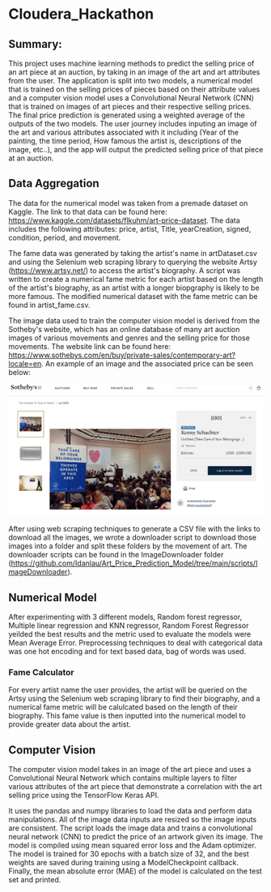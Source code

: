 # Cloudera_Hackathon

## Summary:
This project uses machine learning methods to predict the selling price of an art piece at an auction, by taking in an image of the art and art attributes from the user. The application is split into two models, a numerical model that is trained on the selling prices of pieces based on their attribute values and a computer vision model uses a Convolutional Neural Network (CNN) that is trained on images of art pieces and their respective selling prices. The final price prediction is generated using a weighted average of the outputs of the two models. The user journey includes inputing an image of the art and various attributes associated with it including (Year of the painting, the time period, How famous the artist is, descriptions of the image, etc..), and the app will output the predicted selling price of that piece at an auction. 

## Data Aggregation

The data for the numerical model was taken from a premade dataset on Kaggle. The link to that data can be found here: https://www.kaggle.com/datasets/flkuhm/art-price-dataset. The data includes the following attributes: price, artist, Title, yearCreation, signed, condition, period, and movement.

The fame data was generated by taking the artist's name in artDataset.csv and using the Selenium web scraping library to querying the website Artsy (https://www.artsy.net/) to access the artist's biography. A script was written to create a numerical fame metric for each artist based on the length of the artist's biography, as an artist with a longer biopgraphy is likely to be more famous. The modified numerical dataset with the fame metric can be found in artist_fame.csv.

The image data used to train the computer vision model is derived from the Sotheby's website, which has an online database of many art auction images of various movements and genres and the selling price for those movements. The website link can be found here: https://www.sothebys.com/en/buy/private-sales/contemporary-art?locale=en. An example of an image and the associated price can be seen below:


<img src="/docs/Sotheby's Image.png"/>

After using web scraping techniques to generate a CSV file with the links to download all the images, we wrote a downloader script to download those images into a folder and split these folders by the movement of art. The downloader scripts can be found in the ImageDownloader folder (https://github.com/Idanlau/Art_Price_Prediction_Model/tree/main/scripts/ImageDownloader). 

## Numerical Model
After experimenting with 3 different models, Random forest regressor, Multiple linear regression and KNN regressor, Random Forest Regressor yeilded the best results and the metric used to evaluate the models were Mean Average Error. Preprocessing techniques to deal with categorical data was one hot encoding and for text based data, bag of words was used.

### Fame Calculator
For every artist name the user provides, the artist will be queried on the Artsy using the Selenium web scraping library to find their biography, and a numerical fame metric will be calulcated based on the length of their biography. This fame value is then inputted into the numerical model to provide greater data about the artist. 

## Computer Vision
The computer vision model takes in an image of the art piece and uses a Convolutional Neural Network which contains multiple layers to filter various attributes of the art piece that demonstrate a correlation with the art selling price using the TensorFlow Keras API.

It uses the pandas and numpy libraries to load the data and perform data manipulations. All of the image data inputs are resized so the image inputs are consistent. The script loads the image data and trains a convolutional neural network (CNN) to predict the price of an artwork given its image. The model is compiled using mean squared error loss and the Adam optimizer. The model is trained for 30 epochs with a batch size of 32, and the best weights are saved during training using a ModelCheckpoint callback. Finally, the mean absolute error (MAE) of the model is calculated on the test set and printed.
